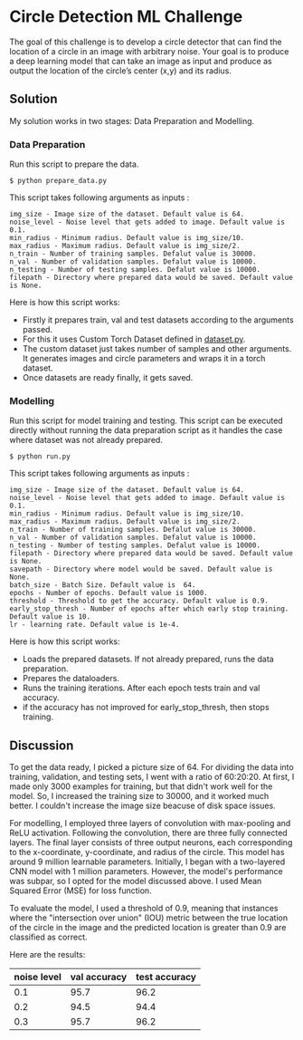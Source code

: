 
# Circle Detection ML Challenge

The goal of this challenge is to develop a circle detector that can find the location of a circle in an image with arbitrary noise. Your goal is to produce a deep learning model that can take an image as input and produce as output the location of the circle’s center (x,y) and its radius.


## Solution

My solution works in two stages: Data Preparation and Modelling.

### Data Preparation

Run this script to prepare the data.

```
$ python prepare_data.py
```

This script takes following arguments as inputs :
```
img_size - Image size of the dataset. Default value is 64.
noise_level - Noise level that gets added to image. Default value is 0.1.
min_radius - Minimum radius. Default value is img_size/10.
max_radius - Maximum radius. Default value is img_size/2.
n_train - Number of training samples. Defalut value is 30000.
n_val - Number of validation samples. Defalut value is 10000.
n_testing - Number of testing samples. Defalut value is 10000.
filepath - Directory where prepared data would be saved. Default value is None.
```

Here is how this script works:
- Firstly it prepares train, val and test datasets according to the arguments passed. 
- For this it uses Custom Torch Dataset defined in [dataset.py](dataset.py). 
- The custom dataset just takes number of samples and other arguments. It generates images and circle parameters and wraps it in a torch dataset.
- Once datasets are ready finally, it gets saved.

### Modelling

Run this script for model training and testing. This script can be executed directly without running the data preparation script as it handles the case where dataset was not already prepared.


```
$ python run.py
```

This script takes following arguments as inputs :
```
img_size - Image size of the dataset. Default value is 64.
noise_level - Noise level that gets added to image. Default value is 0.1.
min_radius - Minimum radius. Default value is img_size/10.
max_radius - Maximum radius. Default value is img_size/2.
n_train - Number of training samples. Defalut value is 30000.
n_val - Number of validation samples. Defalut value is 10000.
n_testing - Number of testing samples. Defalut value is 10000.
filepath - Directory where prepared data would be saved. Default value is None.
savepath - Directory where model would be saved. Default value is None.
batch_size - Batch Size. Default value is  64.
epochs - Number of epochs. Default value is 1000.
threshold - Threshold to get the accuracy. Default value is 0.9.
early_stop_thresh - Number of epochs after which early stop training. Default value is 10.
lr - learning rate. Default value is 1e-4.
```

Here is how this script works:

- Loads the prepared datasets. If not already prepared, runs the data preparation.
- Prepares the dataloaders.
- Runs the training iterations. After each epoch tests train and val accuracy.
- if the accuracy has not improved for early_stop_thresh, then stops training.


## Discussion

To get the data ready, I picked a picture size of 64. For dividing the data into training, validation, and testing sets, I went with a ratio of 60:20:20. At first, I made only 3000 examples for training, but that didn't work well for the model. So, I increased the training size to 30000, and it worked much better. I couldn't increase the image size beacuse of disk space issues.

For modelling, I employed three layers of convolution with max-pooling and ReLU activation. Following the convolution, there are three fully connected layers. The final layer consists of three output neurons, each corresponding to the x-coordinate, y-coordinate, and radius of the circle. This model has around 9 million learnable parameters. Initially, I began with a two-layered CNN model with 1 million parameters. However, the model's performance was subpar, so I opted for the model discussed above. I used Mean Squared Error (MSE) for loss function.

To evaluate the model, I used a threshold of 0.9, meaning that instances where the "intersection over union" (IOU) metric between the true location of the circle in the image and the predicted location is greater than 0.9 are classified as correct.

Here are the results:

| noise level   | val accuracy | test accuracy |
| ------------- | ------------ | ------------- |
| 0.1           | 95.7         | 96.2          |
| 0.2           | 94.5         | 94.4          |
| 0.3           | 95.7         | 96.2          |
